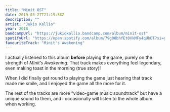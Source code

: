 ```yaml
---
title: "Minit OST"
date: 2019-05-27T21:19:58Z
description: ""
artist: "Jukio Kallio"
year: 2018
bandcampUrl: "https://jukiokallio.bandcamp.com/album/minit-ost"
spotifyUrl: "https://open.spotify.com/album/79g00bhfEt0VkMFy4qUkDT?si=gyTsWNWyTVqn9IJaqyNg4g"
favouriteTrack: "Minit's Awakening"
---
```


I actually listened to this album **before** playing the game, purely on the strength of <cite>Minit’s Awakening</cite>. That track makes everything feel legendary, even making toast in the morning (true story)!

When I did finally get round to playing the game just hearing that track made me smile, and I enjoyed the game all the more for it.

The rest of the tracks are more &ldquo;video-game music soundtrack&rdquo; but have a unique sound to them, and I occasionally will listen to the whole album when working.
